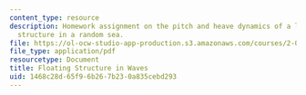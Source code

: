 ```yaml
---
content_type: resource
description: Homework assignment on the pitch and heave dynamics of a large floating
  structure in a random sea.
file: https://ol-ocw-studio-app-production.s3.amazonaws.com/courses/2-017j-design-of-electromechanical-robotic-systems-fall-2009/1468c28d65f96b267b230a835cebd293_MIT2_017JF09_p28.pdf
file_type: application/pdf
resourcetype: Document
title: Floating Structure in Waves
uid: 1468c28d-65f9-6b26-7b23-0a835cebd293
---
```

